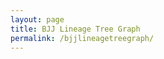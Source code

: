 ```yaml
---
layout: page
title: BJJ Lineage Tree Graph
permalink: /bjjlineagetreegraph/
---
```

<meta charset="utf-8">
<style>

.node circle {
  cursor: pointer;
  stroke: #3182bd;
  stroke-width: 1.5px;
}

.node text {
  font: 10px sans-serif;
  pointer-events: none;
  text-anchor: middle;
}

line.link {
  fill: none;
  stroke: #9ecae1;
  stroke-width: 1.5px;
}

</style>
<body>
<script src="https://d3js.org/d3.v3.min.js"></script>
<script>

var width = 960,
    height = 500,
    root;

var force = d3.layout.force()
    .linkDistance(80)
    .charge(-120)
    .gravity(.05)
    .size([width, height])
    .on("tick", tick);

var svg = d3.select("body").append("svg")
    .attr("width", width)
    .attr("height", height);

var link = svg.selectAll(".link"),
    node = svg.selectAll(".node");

d3.json("/tree_data.json", function(error, json) {
  if (error) throw error;

  root = json;
  update();
});

function update() {
  var nodes = flatten(root),
      links = d3.layout.tree().links(nodes);

  // Restart the force layout.
  force
      .nodes(nodes)
      .links(links)
      .start();

  // Update links.
  link = link.data(links, function(d) { return d.target.id; });

  link.exit().remove();

  link.enter().insert("line", ".node")
      .attr("class", "link");

  // Update nodes.
  node = node.data(nodes, function(d) { return d.id; });

  node.exit().remove();

  var nodeEnter = node.enter().append("g")
      .attr("class", "node")
      .on("click", click)
      .call(force.drag);

  nodeEnter.append("circle")
      .attr("r", function(d) { return 4.5; });

  nodeEnter.append("text")
      .attr("dy", ".35em")
      .text(function(d) { return d.entity; });

  node.select("circle")
      .style("fill", color);
}

function tick() {
  link.attr("x1", function(d) { return d.source.x; })
      .attr("y1", function(d) { return d.source.y; })
      .attr("x2", function(d) { return d.target.x; })
      .attr("y2", function(d) { return d.target.y; });

  node.attr("transform", function(d) { return "translate(" + d.x + "," + d.y + ")"; });
}

function color(d) {
  return d._children ? "#3182bd" // collapsed package
      : d.children ? "#c6dbef" // expanded package
      : "#fd8d3c"; // leaf node
}

// Toggle children on click.
function click(d) {
  if (d3.event.defaultPrevented) return; // ignore drag
  if (d.children) {
    d._children = d.children;
    d.children = null;
  } else {
    d.children = d._children;
    d._children = null;
  }
  update();
}

// Returns a list of all nodes under the root.
function flatten(root) {
  var nodes = [], i = 0;

  function recurse(node) {
    if (node.children) node.children.forEach(recurse);
    if (!node.id) node.id = ++i;
    nodes.push(node);
  }

  recurse(root);
  return nodes;
}

</script>

[jekyll-organization]: https://github.com/jekyll
